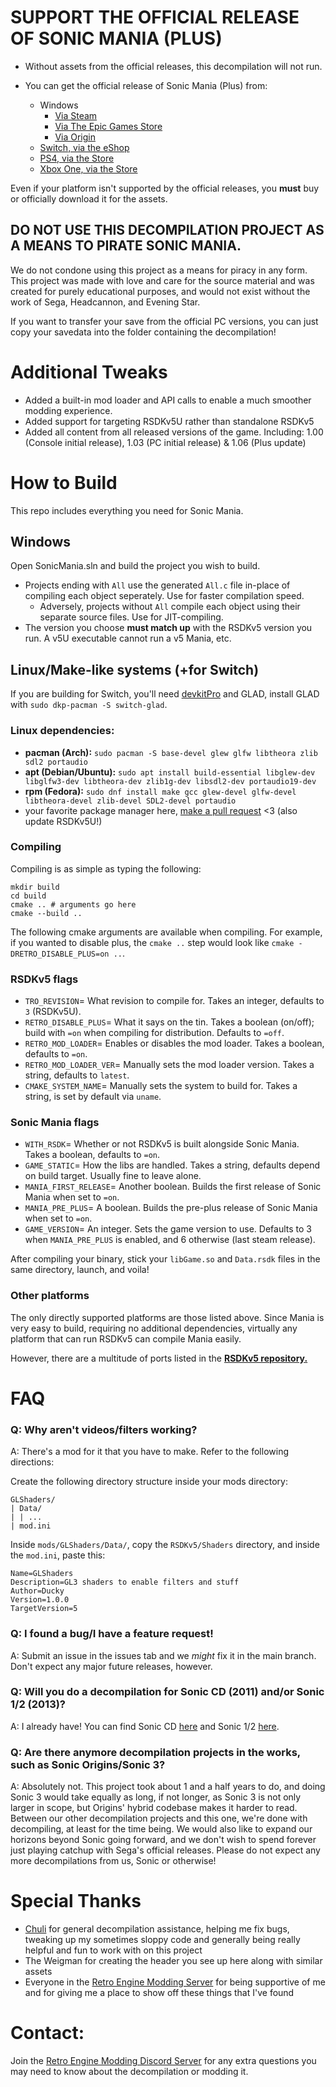 # **SUPPORT THE OFFICIAL RELEASE OF SONIC MANIA (PLUS)**
+ Without assets from the official releases, this decompilation will not run.

+ You can get the official release of Sonic Mania (Plus) from:
  * Windows
    * [Via Steam](https://store.steampowered.com/app/584400/Sonic_Mania/)
    * [Via The Epic Games Store](https://www.epicgames.com/store/en-US/p/sonic-mania)
    * [Via Origin](https://www.origin.com/aus/en-us/store/sonic-the-hedgehog/sonic-mania)
  * [Switch, via the eShop](https://www.nintendo.com/games/detail/sonic-mania-switch/)
  * [PS4, via the Store](https://store.playstation.com/en-us/product/UP0177-CUSA07023_00-SONICMANIA000000)
  * [Xbox One, via the Store](https://www.xbox.com/en-US/games/store/sonic-mania/BXH46NQT9W4Q/0001)

Even if your platform isn't supported by the official releases, you **must** buy or officially download it for the assets.

## **DO NOT USE THIS DECOMPILATION PROJECT AS A MEANS TO PIRATE SONIC MANIA.**
We do not condone using this project as a means for piracy in any form. This project was made with love and care for the source material and was created for purely educational purposes, and would not exist without the work of Sega, Headcannon, and Evening Star.

If you want to transfer your save from the official PC versions, you can just copy your savedata into the folder containing the decompilation!

# Additional Tweaks
* Added a built-in mod loader and API calls to enable a much smoother modding experience.
* Added support for targeting RSDKv5U rather than standalone RSDKv5
* Added all content from all released versions of the game. Including: 1.00 (Console initial release), 1.03 (PC initial release) & 1.06 (Plus update)

# How to Build
This repo includes everything you need for Sonic Mania.

## Windows
Open SonicMania.sln and build the project you wish to build.
* Projects ending with `All` use the generated `All.c` file in-place of compiling each object seperately. Use for faster compilation speed.
  * Adversely, projects without `All` compile each object using their separate source files. Use for JIT-compiling.
* The version you choose **must match up** with the RSDKv5 version you run. A v5U executable cannot run a v5 Mania, etc.

## Linux/Make-like systems (+for Switch)
If you are building for Switch, you'll need [devkitPro](https://devkitpro.org/) and GLAD, install GLAD with `sudo dkp-pacman -S switch-glad`.

### Linux dependencies:
- **pacman (Arch):** `sudo pacman -S base-devel glew glfw libtheora zlib sdl2 portaudio`
- **apt (Debian/Ubuntu):** `sudo apt install build-essential libglew-dev libglfw3-dev libtheora-dev zlib1g-dev libsdl2-dev portaudio19-dev`
- **rpm (Fedora):** `sudo dnf install make gcc glew-devel glfw-devel libtheora-devel zlib-devel SDL2-devel portaudio`
- your favorite package manager here, [make a pull request](https://github.com/Rubberduckycooly/Sonic-Mania-Decompilation/fork) <3 (also update RSDKv5U!)

### Compiling

Compiling is as simple as typing the following:
```
mkdir build
cd build
cmake .. # arguments go here
cmake --build ..
```

The following cmake arguments are available when compiling.
For example, if you wanted to disable plus, the `cmake ..` step would look like `cmake -DRETRO_DISABLE_PLUS=on ..`.

### RSDKv5 flags
- `TRO_REVISION`= What revision to compile for. Takes an integer, defaults to `3` (RSDKv5U).
- `RETRO_DISABLE_PLUS`= What it says on the tin. Takes a boolean (on/off); build with `=on` when compiling for distribution. Defaults to `=off`.
- `RETRO_MOD_LOADER`= Enables or disables the mod loader. Takes a boolean, defaults to `=on`.
- `RETRO_MOD_LOADER_VER`= Manually sets the mod loader version. Takes a string, defaults to `latest`.
- `CMAKE_SYSTEM_NAME`= Manually sets the system to build for. Takes a string, is set by default via `uname`.

### Sonic Mania flags
- `WITH_RSDK`= Whether or not RSDKv5 is built alongside Sonic Mania. Takes a boolean, defaults to `=on`.
- `GAME_STATIC`= How the libs are handled. Takes a string, defaults depend on build target. Usually fine to leave alone.
- `MANIA_FIRST_RELEASE`= Another boolean. Builds the first release of Sonic Mania when set to `=on`.
- `MANIA_PRE_PLUS`= A boolean. Builds the pre-plus release of Sonic Mania when set to `=on`.
- `GAME_VERSION`= An integer. Sets the game version to use. Defaults to 3 when `MANIA_PRE_PLUS` is enabled, and 6 otherwise (last steam release).

After compiling your binary, stick your `libGame.so` and `Data.rsdk` files in the same directory, launch, and voila!


### Other platforms
The only directly supported platforms are those listed above. Since Mania is very easy to build, requiring no additional dependencies, virtually any platform that can run RSDKv5 can compile Mania easily.

However, there are a multitude of ports listed in the **[RSDKv5 repository.](https://github.com/Rubberduckycooly/RSDKv5-Decompilation)**

# FAQ
### Q: Why aren't videos/filters working?
A: There's a mod for it that you have to make. Refer to the following directions:

Create the following directory structure inside your mods directory:
```
GLShaders/
| Data/
| | ...
| mod.ini
```

Inside `mods/GLShaders/Data/`, copy the `RSDKv5/Shaders` directory, and inside the `mod.ini`, paste this:
```
Name=GLShaders
Description=GL3 shaders to enable filters and stuff
Author=Ducky
Version=1.0.0
TargetVersion=5
```

### Q: I found a bug/I have a feature request!
A: Submit an issue in the issues tab and we _might_ fix it in the main branch. Don't expect any major future releases, however.

### Q: Will you do a decompilation for Sonic CD (2011) and/or Sonic 1/2 (2013)?
A: I already have! You can find Sonic CD [here](https://github.com/Rubberduckycooly/Sonic-CD-11-Decompilation) and Sonic 1/2 [here](https://github.com/Rubberduckycooly/Sonic-1-2-2013-Decompilation).

### Q: Are there anymore decompilation projects in the works, such as Sonic Origins/Sonic 3?
A: Absolutely not. This project took about 1 and a half years to do, and doing Sonic 3 would take equally as long, if not longer, as Sonic 3 is not only larger in scope, but Origins' hybrid codebase makes it harder to read. Between our other decompilation projects and this one, we're done with decompiling, at least for the time being. We would also like to expand our horizons beyond Sonic going forward, and we don't wish to spend forever just playing catchup with Sega's official releases. Please do not expect any more decompilations from us, Sonic or otherwise!

# Special Thanks
* [Chuli](https://github.com/MGRich) for general decompilation assistance, helping me fix bugs, tweaking up my sometimes sloppy code and generally being really helpful and fun to work with on this project
* The Weigman for creating the header you see up here along with similar assets
* Everyone in the [Retro Engine Modding Server](https://dc.railgun.works/retroengine) for being supportive of me and for giving me a place to show off these things that I've found

# Contact:
Join the [Retro Engine Modding Discord Server](https://dc.railgun.works/retroengine) for any extra questions you may need to know about the decompilation or modding it.
